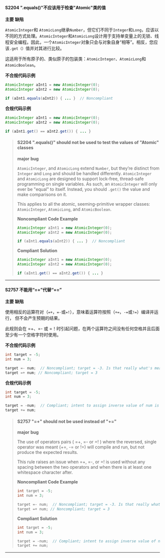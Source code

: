 #### **S2204 ".equals()"不应该用于检查"Atomic"类的值**

**主要** **缺陷** 

`AtomicInteger`和 `AtomicLong`继承`Number`，但它们不同于`Integer`和`Long`，应该以不同的方式处理。`AtomicInteger`和`AtomicLong`设计用于支持单变量上的无锁、线程安全编程。因此，一个`AtomicInteger`对象只会与对象自身“相等”。相反，您应该`.get（）`值并对其进行比较。

这适用于所有原子的、类似原子的包装类：`AtomicInteger`、`AtomicLong`和`AtomicBoolean`。

**不合规代码示例**

```java
AtomicInteger aInt1 = new AtomicInteger(0);
AtomicInteger aInt2 = new AtomicInteger(0);

if (aInt1.equals(aInt2)) { ... }  // Noncompliant 
```

**合规代码示例**

```java
AtomicInteger aInt1 = new AtomicInteger(0);
AtomicInteger aInt2 = new AtomicInteger(0);

if (aInt1.get() == aInt2.get()) { ... } 
```



> #### S2204 ".equals()" should not be used to test the values of "Atomic" classes
>
> **major** **bug** 
>
> `AtomicInteger`, and `AtomicLong` extend `Number`, but they’re distinct from `Integer` and `Long` and should be handled differently. `AtomicInteger` and `AtomicLong` are designed to support lock-free, thread-safe programming on single variables. As such, an `AtomicInteger` will only ever be "equal" to itself. Instead, you should `.get()` the value and make comparisons on it.
>
> This applies to all the atomic, seeming-primitive wrapper classes: `AtomicInteger`, `AtomicLong`, and `AtomicBoolean`.
>
> **Noncompliant Code Example**
>
> ```java
> AtomicInteger aInt1 = new AtomicInteger(0);
> AtomicInteger aInt2 = new AtomicInteger(0);
> 
> if (aInt1.equals(aInt2)) { ... }  // Noncompliant 
> ```
>
> **Compliant Solution**
>
> ```java
> AtomicInteger aInt1 = new AtomicInteger(0);
> AtomicInteger aInt2 = new AtomicInteger(0);
> 
> if (aInt1.get() == aInt2.get()) { ... } 
> ```
>



------




#### S2757 不能用“=+”代替“+=”

**主要** **缺陷**



使用相反的运算符对（`=+`，`=-`或`=!`），意味着运算符按照（`+=`，`-=`或`!=`）编译并运行， 但不会产生预期的结果。

此规则会在 =+、=- 或 =！时引起问题，在两个运算符之间没有任何空格并且后面至少有一个空格字符时使用。

**不合规代码示例**

```java
int target = -5;
int num = 3;

target =- num;  // Noncompliant; target = -3. Is that really what's meant?
target =+ num; // Noncompliant; target = 3
```

**合规代码示例**

```java
int target = -5;
int num = 3;

target = -num;  // Compliant; intent to assign inverse value of num is clear
target += num; 
```



> #### S2757 "=+" should not be used instead of "+="
>
> **major** **bug**
>
> The use of operators pairs ( =+, =- or =! ) where the reversed, single operator was meant (+=, -= or !=) will compile and run, but not produce the expected results.
>
> This rule raises an issue when =+, =-, or =! is used without any spacing between the two operators and when there is at least one whitespace character after.
>
> **Noncompliant Code Example**
>
> ```java
> int target = -5;
> int num = 3;
> 
> target =- num;  // Noncompliant; target = -3. Is that really what's meant?
> target =+ num; // Noncompliant; target = 3
> ```
>
> **Compliant Solution**
>
> ```java
> int target = -5;
> int num = 3;
> 
> target = -num;  // Compliant; intent to assign inverse value of num is clear
> target += num; 
> ```





------

